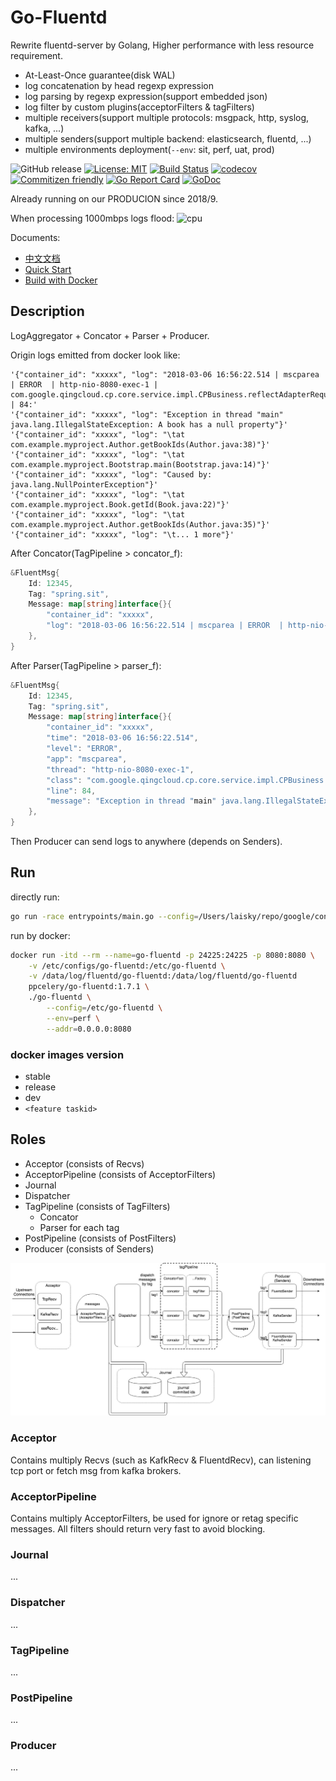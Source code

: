 # Go-Fluentd

Rewrite fluentd-server by Golang, Higher performance with less resource requirement.

* At-Least-Once guarantee(disk WAL)
* log concatenation by head regexp expression
* log parsing by regexp expression(support embedded json)
* log filter by custom plugins(acceptorFilters & tagFilters)
* multiple receivers(support multiple protocols: msgpack, http, syslog, kafka, ...)
* multiple senders(support multiple backend: elasticsearch, fluentd, ...)
* multiple environments deployment(`--env`: sit, perf, uat, prod)

![GitHub release](https://img.shields.io/github/release/Laisky/go-fluentd.svg)
[![License: MIT](https://img.shields.io/badge/License-MIT-yellow.svg)](https://opensource.org/licenses/MIT)
[![Build Status](https://travis-ci.org/Laisky/go-fluentd.svg?branch=master)](https://travis-ci.org/Laisky/go-fluentd)
[![codecov](https://codecov.io/gh/Laisky/go-fluentd/branch/master/graph/badge.svg)](https://codecov.io/gh/Laisky/go-fluentd)
[![Commitizen friendly](https://img.shields.io/badge/commitizen-friendly-brightgreen.svg)](http://commitizen.github.io/cz-cli/)
[![Go Report Card](https://goreportcard.com/badge/github.com/Laisky/go-fluentd)](https://goreportcard.com/report/github.com/Laisky/go-fluentd)
[![GoDoc](https://godoc.org/github.com/Laisky/go-fluentd?status.svg)](https://godoc.org/github.com/Laisky/go-fluentd)

Already running on our PRODUCION since 2018/9.

When processing 1000mbps logs flood: ![cpu](https://s3.laisky.com/uploads/2020/01/go-fluentd-1000mbps.png)


Documents:

- [中文文档](https://blog.laisky.com/p/go-fluentd/)
- [Quick Start](docs/quickstart.md)
- [Build with Docker](.docker)


## Description

LogAggregator + Concator + Parser + Producer.

Origin logs emitted from docker look like:

```
'{"container_id": "xxxxx", "log": "2018-03-06 16:56:22.514 | mscparea | ERROR  | http-nio-8080-exec-1 | com.google.qingcloud.cp.core.service.impl.CPBusiness.reflectAdapterRequest | 84:'
'{"container_id": "xxxxx", "log": "Exception in thread "main" java.lang.IllegalStateException: A book has a null property"}'
'{"container_id": "xxxxx", "log": "\tat com.example.myproject.Author.getBookIds(Author.java:38)"}'
'{"container_id": "xxxxx", "log": "\tat com.example.myproject.Bootstrap.main(Bootstrap.java:14)"}'
'{"container_id": "xxxxx", "log": "Caused by: java.lang.NullPointerException"}'
'{"container_id": "xxxxx", "log": "\tat com.example.myproject.Book.getId(Book.java:22)"}'
'{"container_id": "xxxxx", "log": "\tat com.example.myproject.Author.getBookIds(Author.java:35)"}'
'{"container_id": "xxxxx", "log": "\t... 1 more"}'
```

After Concator(TagPipeline > concator_f):

```go
&FluentMsg{
    Id: 12345,
    Tag: "spring.sit",
    Message: map[string]interface{}{
        "container_id": "xxxxx",
        "log": "2018-03-06 16:56:22.514 | mscparea | ERROR  | http-nio-8080-exec-1 | com.google.qingcloud.cp.core.service.impl.CPBusiness.reflectAdapterRequest | 84: Exception in thread "main" java.lang.IllegalStateException: A book has a null property\n\tat com.example.myproject.Author.getBookIds(Author.java:38)\n\tat com.example.myproject.Bootstrap.main(Bootstrap.java:14)\nCaused by: java.lang.NullPointerException\n\tat com.example.myproject.Book.getId(Book.java:22)\n\tat com.example.myproject.Author.getBookIds(Author.java:35)\n\t... 1 more",
    },
}
```

After Parser(TagPipeline > parser_f):

```go
&FluentMsg{
    Id: 12345,
    Tag: "spring.sit",
    Message: map[string]interface{}{
        "container_id": "xxxxx",
        "time": "2018-03-06 16:56:22.514",
        "level": "ERROR",
        "app": "mscparea",
        "thread": "http-nio-8080-exec-1",
        "class": "com.google.qingcloud.cp.core.service.impl.CPBusiness.reflectAdapterRequest",
        "line": 84,
        "message": "Exception in thread "main" java.lang.IllegalStateException: A book has a null property\n\tat com.example.myproject.Author.getBookIds(Author.java:38)\n\tat com.example.myproject.Bootstrap.main(Bootstrap.java:14)\nCaused by: java.lang.NullPointerException\n\tat com.example.myproject.Book.getId(Book.java:22)\n\tat com.example.myproject.Author.getBookIds(Author.java:35)\n\t... 1 more",
    },
}
```

Then Producer can send logs to anywhere (depends on Senders).



## Run

directly run:

```sh
go run -race entrypoints/main.go --config=/Users/laisky/repo/google/configs/go-fluentd/localtest --env=sit --log-level=debug
```

run by docker:

```sh
docker run -itd --rm --name=go-fluentd -p 24225:24225 -p 8080:8080 \
    -v /etc/configs/go-fluentd:/etc/go-fluentd \
    -v /data/log/fluentd/go-fluentd:/data/log/fluentd/go-fluentd
    ppcelery/go-fluentd:1.7.1 \
    ./go-fluentd \
        --config=/etc/go-fluentd \
        --env=perf \
        --addr=0.0.0.0:8080
```


### docker images version

- stable
- release
- dev
- `<feature taskid>`


## Roles

- Acceptor (consists of Recvs)
- AcceptorPipeline (consists of AcceptorFilters)
- Journal
- Dispatcher
- TagPipeline (consists of TagFilters)
    - Concator
    - Parser for each tag
- PostPipeline (consists of PostFilters)
- Producer (consists of Senders)


![architecture](docs/architecture.jpg)


### Acceptor

Contains multiply Recvs (such as KafkRecv & FluentdRecv),
can listening tcp port or fetch msg from kafka brokers.


### AcceptorPipeline

Contains multiply AcceptorFilters, be used for ignore or retag specific messages.
All filters should return very fast to avoid blocking.


### Journal

...


### Dispatcher

...


### TagPipeline

...


### PostPipeline

...


### Producer

...


